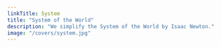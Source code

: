 ```yaml
---
linkTitle: System
title: "System of the World"
description: "We simplify the System of the World by Isaac Newton."
image: "/covers/system.jpg"
---
```


